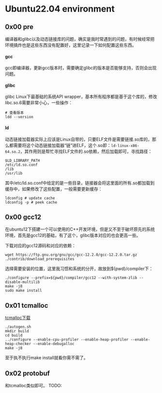 # Ubuntu22.04 environment

## 0x00 pre

编译器和glibc以及动态链接库的问题，确实是我时常遇到的问题，有时候经常把环境搞炸也是这些东西没有配置好，这里记录一下如何配置这些东西。

#### gcc

gcc即编译器，更新gcc版本时，需要确定glibc的版本是否能够支持，否则会出现问题。

#### glibc

glibc Linux下最基础的系统API wrapper，基本所有程序都是基于这个库的，修改libc.so.6需要非常小心，一些操作：

```shell
# 查看版本
ldd --version 
```
#### ld
动态链接加载器实际上应该是Linux自带的，只要ELF文件是需要链接.so库的，那么都需要将这个动态链接加载器“链”进ELF，这个.so即：`ld-linux-x86-64.so.2`，其作用则是帮忙寻找ELF文件的.so依赖，然后加载即可，寻找路径：

```shell
$LD_LIBRARY_PATH
/etc/ld.so.conf
/lib
/usr/lib
```

其中/etc/ld.so.conf中给定的是一些目录，链接器会将这里面的所有.so都加载到缓存中，如果修改了这些配置，一般需要更新缓存：

```shell
ldconfig # update cache
ldconfig -p # peek cache
```

## 0x00 gcc12

在ubuntu12下搭建一个可以使用的C++开发环境，但是又不至于破坏原先的系统环境，首先是gcc12的基础，有了这个，glibc版本对应的也会更高一些。

下载对应的gcc12源码和对应的依赖：
```shell
wget https://ftp.gnu.org/gnu/gcc/gcc-12.2.0/gcc-12.2.0.tar.gz
./contrib/download_prerequisites
```
选择需要安装的位置，这里我习惯和系统的分开，故放到${pwd}/compiler下：
```shell
./configure --prefix=${pwd}/compiler/gcc12 --with-system-zlib --disable-multilib
make -j8
sudo make install
```

## 0x01 tcmalloc

[tcmalloc下载](https://github.com/gperftools/gperftools/releases)
```shell
./autogen.sh
mkdir build
cd build
../configure --enable-cpu-profiler --enable-heap-profiler --enable-heap-checker --enable-debugalloc
make -j8
```
至于执不执行make install就看你需不需了。

## 0x02 protobuf

和tcmalloc类似即可。
TODO:


